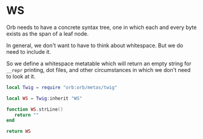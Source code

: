 # WS


  Orb needs to have a concrete syntax tree, one in which each and every byte
exists as the span of a leaf node\.

In general, we don't want to have to think about whitespace\.  But we do need
to include it\.

So we define a whitespace metatable which will return an empty string for
`__repr` printing, dot files, and other circumstances in which we don't need
to look at it\.


```lua
local Twig = require "orb:orb/metas/twig"
```

```lua
local WS = Twig:inherit "WS"
```

```lua
function WS.strLine()
   return ""
end
```

```lua
return WS
```
